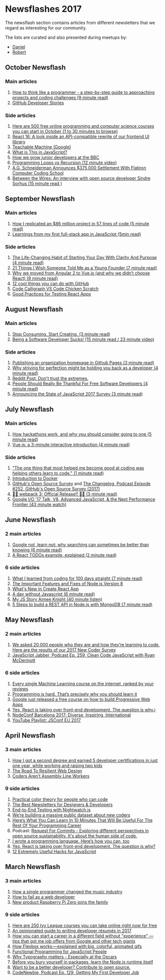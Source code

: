 # Newsflashes 2017

The newsflash section contains articles from different newsletters that we regard as interesting for our community.

The lists are curated and also presented during meetups by:
- [Daniel](https://github.com/DDCreationStudios)
- [Robert](https://github.com/robeerob)

## October Newsflash

### Main articles
1. [How to think like a programmer - a step-by-step guide to approaching projects and coding challenges (9 minute read)](https://fcc.im/2kKi8RZ)
1. [GitHub Developer Stories](https://github.com/developer-stories)

### Side articles
1. [Here are 500 free online programming and computer science courses you can start in October (1 to 30 minutes to browse)](https://fcc.im/2yjrWYG)
1. [React 16: A look inside an API-compatible rewrite of our frontend UI library](https://code.facebook.com/posts/1716776591680069/react-16-a-look-inside-an-api-compatible-rewrite-of-our-frontend-ui-library/)
1. [
Teachable Machine (Google)](https://teachablemachine.withgoogle.com/?utm_campaign=Revue%20newsletter&utm_medium=Newsletter&utm_source=The%20Wild%20Week%20in%20AI)
1. [What is This in JavaScript?](https://developer.telerik.com/topics/web-development/what-is-this-in-javascript/)
1. [How we grow junior developers at the BBC](https://medium.com/bbc-design-engineering/how-we-grow-junior-developers-at-the-bbc-dc3054f7e390)
1. [Programming Loops vs Recursion (12 minute video)](https://www.youtube.com/watch?v=HXNhEYqFo0o)
1. [A.G. Schneiderman Announces $375,000 Settlement With Flatiron Computer Coding School](https://ag.ny.gov/press-release/ag-schneiderman-announces-375000-settlement-flatiron-computer-coding-school-operating)
1. [Between the Wires: An interview with open source developer Sindre Sorhus (15 minute read )](https://medium.freecodecamp.org/sindre-sorhus-8426c0ed785d)


## September Newsflash

### Main articles
1. [How I replicated an $86 million project in 57 lines of code (5 minute read)](https://medium.freecodecamp.org/how-i-replicated-an-86-million-project-in-57-lines-of-code-277031330ee9)
2. [Learnings from my first full-stack app in JavaScript (5min read)](https://medium.com/@ddcreationstudi/learnings-from-my-first-full-stack-app-in-javascript-fbb5656af39f)

### Side articles
1. [The Life-Changing Habit of Starting Your Day With Clarity And Purpose (4 minute read)](https://medium.com/personal-growth/the-life-changing-habit-of-starting-your-day-with-clarity-and-purpose-b90cb80eb7f)
2. [21 Things I Wish Someone Told Me as a Young Founder (7 minute read)](https://hackernoon.com/21-things-i-wish-someone-told-me-as-a-young-founder-b5dc6bb92d49)
3. [Why we moved from Angular 2 to Vue.js (and why we didn’t choose React) (9 minute read)](https://medium.com/reverdev/why-we-moved-from-angular-2-to-vue-js-and-why-we-didnt-choose-react-ef807d9f4163)
4. [12 cool things you can do with GitHub](https://hackernoon.com/12-cool-things-you-can-do-with-github-f3e0424cf2f0)
5. [Code Calligraph VS Code Chicken Scratch
](https://medium.freecodecamp.org/what-is-shitty-code-handwriting-ae7c00708b)
6. [Good Practices for Testing React Apps
](https://medium.com/@TuckerConnelly/good-practices-for-testing-react-apps-3a64154fa3b1)

## August Newsflash

### Main articles
1. [Stop Consuming. Start Creating. (3 minute read)](https://medium.com/the-mission/stop-consuming-start-creating-f992bf66f7e0)
2. [Being a Software Developer Sucks! (15 minute read / 23 minute video)](https://guyrobottv.wordpress.com/2017/03/14/being-a-software-developer-sucks/)

### Side articles
1. [Publishing an organization homepage in Github Pages (3 minute read)](https://medium.com/@ddcreationstudi/publishing-an-organization-homepage-on-github-pages-347dbd700f4e)
2. [Why striving for perfection might be holding you back as a developer (4 minute read)](https://fcc.im/2vVuqvN)
3. [Reddit Post: Don't trust the extremes.](https://www.reddit.com/r/cscareerquestions/comments/6tista/dont_trust_the_extremes/)
4. [People Should Really Be Thankful For Free Software Developers (4 minute read)](https://fosspost.org/opinions/people-be-thankful-for-free-software-developers)
5. [Announcing the State of JavaScript 2017 Survey (3 minute read)](https://medium.freecodecamp.org/announcing-the-state-of-javascript-2017-survey-13e8742270d5)

## July Newsflash

### Main articles
1. [How hackathons work, and why you should consider going to one (5 minute read)](https://fcc.im/2tkPM16)
2. [Vue.js: a 3-minute interactive introduction (4 minute read)](https://medium.freecodecamp.org/learn-basic-vue-js-crash-course-guide-vue-tutorial-e3da361c635)

### Side articles
1. ["The one thing that most helped me become good at coding was helping others learn to code." (1 minute read) ](https://fcc.im/2rG9vam)
2. [Introduction to Docker](http://blog.scottlowe.org/2014/03/11/a-quick-introduction-to-docker/)
3. [GitHub's Open Source Survey](http://opensourcesurvey.org/2017/) and [The Changelog, Podcast Episode #252, GitHub's Open Source Survey (2017)](https://changelog.com/podcast/252)
4. [🍾🚀 webpack 3: Official Release!! 🚀🍾 (3 minute read)](https://medium.com/webpack/webpack-3-official-release-15fd2dd8f07b)
5. [Google I/O '17 Talk, V8, Advanced JavaScript, & the Next Performance Frontier (43 minute watch)](https://www.youtube.com/watch?v=EdFDJANJJLs)


## June Newsflash

### 2 main articles
1. [Google not, learn not: why searching can sometimes be better than knowing (6 minute read)](https://fcc.im/2qFUaKg)
1. [A React TODOs example, explained (2 minute read)](https://hackernoon.com/a-react-todos-example-explained-6df53cdebed1)


### 6 side articles
1. [What I learned from coding for 100 days straight (7 minute read)](https://fcc.im/2rloKpL)
2. [The Important Features and Fixes of Node.js Version 8](https://blog.risingstack.com/important-features-fixes-node-js-version-8/?utm_source=RisingStack+Community&utm_campaign=fcd20481ac-EMAIL_CAMPAIGN_2017_06_02&utm_medium=email&utm_term=0_53474ac0b8-fcd20481ac-474938621)
3. [What's New in Create React App](https://facebook.github.io/react/blog/2017/05/18/whats-new-in-create-react-app.html?utm_campaign=Fullstack%2BReact&utm_medium=email&utm_source=Fullstack_React_66)
4. [A day without Javascript (6 minute read)](https://sonniesedge.co.uk/blog/a-day-without-javascript)
5. [My JS Story Aimee Knight (40 minute listen)](https://devchat.tv/js-jabber/my-js-story-aimee-knight)
6. [5 Steps to build a REST API in Node.js with MongoDB (7 minute read)](https://medium.com/@ddcreationstudi/5-steps-to-build-a-rest-api-in-node-js-with-mongodb-e1f2113a39bd)


## May Newsflash

### 2 main articles
1. [We asked 20,000 people who they are and how they’re learning to code. Here are the results of our 2017 New Coder Survey](https://fcc.im/2p1yWpv)
1. [JavaScript Jabber, Podcast Ep. 259, Clean Code JavaScript with Ryan McDermott](https://devchat.tv/js-jabber/clean-code-javascript-with-ryan-mcdermott)

### 6 side articles
1. [Every single Machine Learning course on the internet, ranked by your reviews](https://fcc.im/2pJRNT3)
1. [Programming is hard. That’s precisely why you should learn it](https://fcc.im/2qiUazp)
1. [Google just released a free course on how to build Progressive Web Apps](https://fcc.im/2ppTsz9)
1. [Yes, React is taking over front-end development. The question is why.i](https://medium.freecodecamp.com/yes-react-is-taking-over-front-end-development-the-question-is-why-40837af8ab76)
1. [NodeConf Barcelona 2017: Diverse, Inspiring, International](https://blog.blended.io/nodeconf-barcelona-2017/)
1. [YouTube Playlist: JSConf EU 2017](https://www.youtube.com/watch?v=NpKLt_YO3o8&list=PL37ZVnwpeshFmAPr65sU2O5WMs7_CGjs_)


## April Newsflash

### 3 main articles
1. [How I got a second degree and earned 5 developer certifications in just one year, while working and raising two kids](http://bit.ly/2mw4X85)
1. [The Road To Resilient Web Design](https://www.smashingmagazine.com/2017/03/resilient-web-design)
1. [Coders Aren’t Assembly Line Workers](https://www.linkedin.com/pulse/coders-arent-assembly-line-workers-david-max?utm_campaign=Revue%20newsletter&utm_medium=Newsletter&utm_source=revue)

### 9 side articles
1. [Practical color theory for people who can code](http://bit.ly/2mz8OwK)
1. [The Best Newsletters for Designers & Developers](https://1stwebdesigner.com/best-newsletters-web-designers-developers/)
1. [End-to-End Testing with Nightwatch.js](https://blog.risingstack.com/end-to-end-testing-with-nightwatch-js-node-js-at-scale/?utm_source=RisingStack+Community&utm_campaign=713739aedd-EMAIL_CAMPAIGN_2017_03_28&utm_medium=email&utm_term=0_53474ac0b8-713739aedd-474938621)
1. [We’re building a massive public dataset about new coders](https://medium.freecodecamp.com/take-the-2017-new-coder-survey-and-help-us-build-a-massive-public-dataset-8c808cbee7eb)
1. [Here’s What You Can Learn In 10 Minutes That Will Be Useful For The Rest Of Your Programming Career](https://dev.to/kenmazaika/heres-what-you-can-learn-in-10-minutes-that-will-be-useful-for-the-rest-of-your-programming-career)
1. Podcast: [Request For Commits - Exploring different perspectives in open source sustainability. It's about the human side of code.](https://changelog.com/rfc)
1. [I wrote a programming language. Here’s how you can, too](https://medium.freecodecamp.com/the-programming-language-pipeline-91d3f449c919)
1. [Yes, React is taking over front-end development. The question is why?](https://medium.freecodecamp.com/yes-react-is-taking-over-front-end-development-the-question-is-why-40837af8ab76)
1. [12 Extremely Useful Hacks for JavaScript](https://medium.com/startup-grind/12-extremely-useful-hacks-for-javascript-278567de270)


## March Newsflash

### 3 main articles
1. [How a single programmer changed the music industry](http://bit.ly/2lP7iKf)
1. [How to fail as a web developer](https://theindex.generalassemb.ly/how-to-fail-as-a-web-developer-d218494df1f5#.6bdrowdv1)
1. [New product Raspberry Pi Zero joíns the family](https://www.raspberrypi.org/blog/raspberry-pi-zero-w-joins-family/)

### 9 side articles
1. [Here are 250 Ivy League courses you can take online right now for free](http://bit.ly/2luQuVG)
1. [An opinionated guide to writing developer résumés in 2017](http://bit.ly/2jiG60M)
1. [How you can start a career in a different field without "experience" — tips that got me job offers from Google and other tech giants](http://bit.ly/2lxgfTU)
1. [How Flexbox works — explained with big, colorful, animated gifs](https://medium.freecodecamp.com/an-animated-guide-to-flexbox-d280cf6afc35#.1bfl1zm65)
1. [Functional Programming for JavaScript People](https://medium.com/@chetcorcos/functional-programming-for-javascript-people-1915d8775504#.ucrnzkj6d)
1. [Why Typography matters - Especially at the Oscars](https://medium.freecodecamp.com/why-typography-matters-especially-at-the-oscars-f7b00e202f22#.)
1. [Before you bury yourself in packages, learn the Node.js runtime itself](https://medium.freecodecamp.com/before-you-bury-yourself-in-packages-learn-the-node-js-runtime-itself-f9031fbd8b69)
1. [Want to be a better developer? Contribute to open source.](https://x-team.com/blog/open-source-better-developer/)
1. [CodeNewbie, Podcast Ep. 129, Getting My First Developer Job](http://www.codenewbie.org/podcast/getting-my-first-developer-job)

